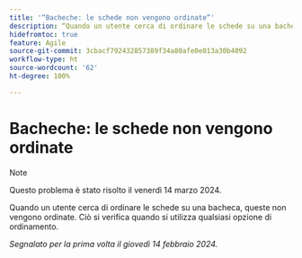 ```yaml
---
title: '“Bacheche: le schede non vengono ordinate”'
description: “Quando un utente cerca di ordinare le schede su una bacheca, queste non vengono ordinate. Ciò si verifica quando si utilizza qualsiasi opzione di ordinamento.”
hidefromtoc: true
feature: Agile
source-git-commit: 3cbacf792432857389f34a80afe0e013a30b4092
workflow-type: ht
source-wordcount: '62'
ht-degree: 100%

---
```



# Bacheche: le schede non vengono ordinate

>[!NOTE]
>
>Questo problema è stato risolto il venerdì 14 marzo 2024.

Quando un utente cerca di ordinare le schede su una bacheca, queste non vengono ordinate. Ciò si verifica quando si utilizza qualsiasi opzione di ordinamento.

_Segnalato per la prima volta il giovedì 14 febbraio 2024._
